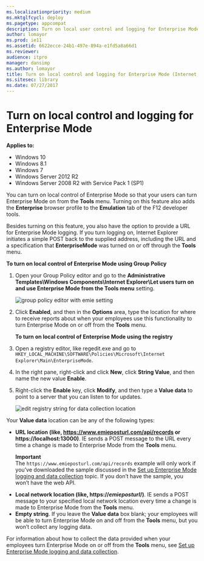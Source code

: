 ```yaml
---
ms.localizationpriority: medium
ms.mktglfcycl: deploy
ms.pagetype: appcompat
description: Turn on local user control and logging for Enterprise Mode.
author: lomayor
ms.prod: ie11
ms.assetid: 6622ecce-24b1-497e-894a-e1fd5a8a66d1
ms.reviewer: 
audience: itpromanager: dansimp
ms.author: lomayor
title: Turn on local control and logging for Enterprise Mode (Internet Explorer 11 for IT Pros)
ms.sitesec: library
ms.date: 07/27/2017
---
```



# Turn on local control and logging for Enterprise Mode

**Applies to:**

-   Windows 10
-   Windows 8.1
-   Windows 7
-   Windows Server 2012 R2
-   Windows Server 2008 R2 with Service Pack 1 (SP1)

You can turn on local control of Enterprise Mode so that your users can turn Enterprise Mode on from the **Tools** menu. Turning on this feature also adds the **Enterprise** browser profile to the **Emulation** tab of the F12 developer tools.

Besides turning on this feature, you also have the option to provide a URL for Enterprise Mode logging. If you turn logging on, Internet Explorer initiates a simple POST back to the supplied address, including the URL and a specification that **EnterpriseMode** was turned on or off through the **Tools** menu.

 **To turn on local control of Enterprise Mode using Group Policy**

1. Open your Group Policy editor and go to the **Administrative Templates\\Windows Components\\Internet Explorer\\Let users turn on and use Enterprise Mode from the Tools menu** setting.

   ![group policy editor with emie setting](images/ie-emie-editpolicy.png)

2. Click **Enabled**, and then in the **Options** area, type the location for where to receive reports about when your employees use this functionality to turn Enterprise Mode on or off from the **Tools** menu.

   **To turn on local control of Enterprise Mode using the registry**

3. Open a registry editor, like regedit.exe and go to `HKEY_LOCAL_MACHINE\SOFTWARE\Policies\Microsoft\Internet Explorer\Main\EnterpriseMode`.

4. In the right pane, right-click and click **New**, click **String Value**, and then name the new value **Enable**.

5. Right-click the **Enable** key, click **Modify**, and then type a **Value data** to point to a server that you can listen to for updates.

   ![edit registry string for data collection location](images/ie-emie-editregistrystring.png)

Your **Value data** location can be any of the following types:

- **URL location (like, https://www.emieposturl.com/api/records or https://localhost:13000)**. IE sends a POST message to the URL every time a change is made to Enterprise Mode from the **Tools** menu.<p>**Important**<br>
  The `https://www.emieposturl.com/api/records` example will only work if you’ve downloaded the sample discussed in the [Set up Enterprise Mode logging and data collection](set-up-enterprise-mode-logging-and-data-collection.md) topic. If you don’t have the sample, you won’t have the web API.
- **Local network location (like, https://<em>emieposturl</em>/)**. IE sends a POST message to your specified local network location every time a change is made to Enterprise Mode from the **Tools** menu.
- **Empty string**. If you leave the **Value data** box blank; your employees will be able to turn Enterprise Mode on and off from the **Tools** menu, but you won’t collect any logging data.

For information about how to collect the data provided when your employees turn Enterprise Mode on or off from the **Tools** menu, see [Set up Enterprise Mode logging and data collection](set-up-enterprise-mode-logging-and-data-collection.md).

 

 



